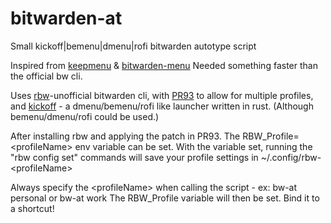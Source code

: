 # bitwarden-at
Small kickoff|bemenu|dmenu|rofi bitwarden autotype script

Inspired from [keepmenu](https://github.com/firecat53/keepmenu) & [bitwarden-menu](https://github.com/firecat53/bitwarden-menu) Needed something faster than the official bw cli. 

Uses [rbw](https://github.com/doy/rbw)-unofficial bitwarden cli, with [PR93](https://github.com/doy/rbw/pull/93) to allow for multiple profiles, and [kickoff](https://github.com/j0ru/kickoff) - a dmenu/bemenu/rofi like launcher written in rust. (Although bemenu/dmenu/rofi could be used.)


After installing rbw and applying the patch in PR93. The RBW_Profile=\<profileName\> env variable can be set. 
With the variable set, running the "rbw config set" commands will save your profile settings in ~/.config/rbw-\<profileName\>

Always specify the \<profileName\> when calling the script - ex: bw-at personal or bw-at work
The RBW_Profile variable will then be set. Bind it to a shortcut!


